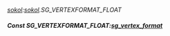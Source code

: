 _[sokol](../../modules/sokol/sokol-module.md):[sokol](../../modules/sokol/sokol-module.md).SG\_VERTEXFORMAT\_FLOAT_
##### Const SG\_VERTEXFORMAT\_FLOAT:[sg_vertex_format](../../modules/sokol/sokol-sg_vertex_format.md)
